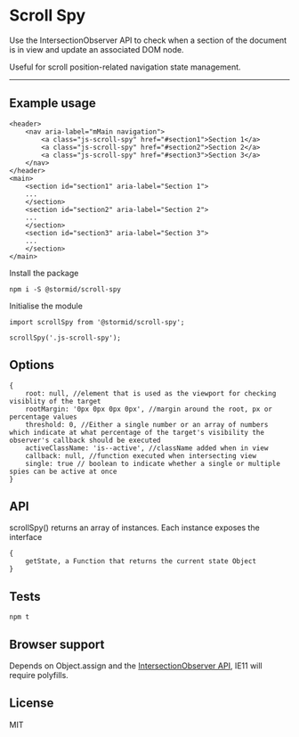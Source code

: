 # Scroll Spy

Use the IntersectionObserver API to check when a section of the document is in view and update an associated DOM node.

Useful for scroll position-related navigation state management.

---

## Example usage
```
<header>
    <nav aria-label="mMain navigation">
        <a class="js-scroll-spy" href="#section1">Section 1</a>
        <a class="js-scroll-spy" href="#section2">Section 2</a>
        <a class="js-scroll-spy" href="#section3">Section 3</a>
    </nav>
</header>
<main>
    <section id="section1" aria-label="Section 1">
    ...
    </section>
    <section id="section2" aria-label="Section 2">
    ...
    </section>
    <section id="section3" aria-label="Section 3">
    ...
    </section>
</main>
```

Install the package
```
npm i -S @stormid/scroll-spy
```

Initialise the module
```
import scrollSpy from '@stormid/scroll-spy';

scrollSpy('.js-scroll-spy');
```

## Options
```
{
	root: null, //element that is used as the viewport for checking visiblity of the target
	rootMargin: '0px 0px 0px 0px', //margin around the root, px or percentage values
	threshold: 0, //Either a single number or an array of numbers which indicate at what percentage of the target's visibility the observer's callback should be executed
    activeClassName: 'is--active', //className added when in view
	callback: null, //function executed when intersecting view
	single: true // boolean to indicate whether a single or multiple spies can be active at once
}
```

## API

scrollSpy() returns an array of instances. Each instance exposes the interface
```
{
    getState, a Function that returns the current state Object
}
```

## Tests
```
npm t
```

## Browser support
Depends on Object.assign and the [IntersectionObserver API](https://caniuse.com/#feat=intersectionobserver), IE11 will require polyfills.

## License
MIT
